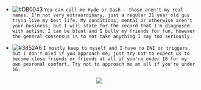 - ![#DB0043](https://via.placeholder.com/15/DB0043/DB0043.png) `You can call me Hyde or Dash — those aren't my real names. I'm not very extraordinary, just a regular 21 year old guy tryna live my best life. My conditions, mental or otherwise aren't your business, but I will state for the record that I'm diagnosed with autism. I can be blunt and I bully my friends for fun, however the general consensus is to not take anything I say too seriously.`

- ![#3852A6](https://via.placeholder.com/15/3852A6/3852A6.png) `I mostly keep to myself and I have no DNI or triggers, but I don't mind if you approach me; just try not to expect us to become close friends or friends at all if you're under 18 for my own pesronal comfort. Try not to approach me at all if you're under 16.`

<p align="center">
<img src="https://user-images.githubusercontent.com/110970086/184240376-cd1740d5-4a76-4446-9617-76109afa9a0b.gif">
</p>
